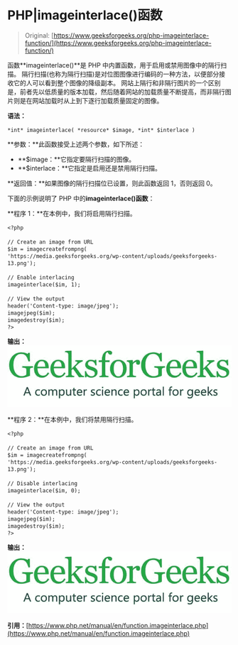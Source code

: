 # PHP|imageinterlace()函数

> Original: [https://www.geeksforgeeks.org/php-imageinterlace-function/](https://www.geeksforgeeks.org/php-imageinterlace-function/)

函数**imageinterlace()**是 PHP 中内置函数，用于启用或禁用图像中的隔行扫描。 隔行扫描(也称为隔行扫描)是对位图图像进行编码的一种方法，以便部分接收它的人可以看到整个图像的降级副本。 网站上隔行和非隔行图片的一个区别是，前者先以低质量的版本加载，然后随着网站的加载质量不断提高，而非隔行图片则是在网站加载时从上到下逐行加载质量固定的图像。

**语法：**

```
*int* imageinterlace( *resource* $image, *int* $interlace )
```

**参数：**此函数接受上述两个参数，如下所述：

*   **$image：**它指定要隔行扫描的图像。
*   **$interlace：**它指定是启用还是禁用隔行扫描。

**返回值：**如果图像的隔行扫描位已设置，则此函数返回 1，否则返回 0。

下面的示例说明了 PHP 中的**imageinterlace()函数**：

**程序 1：**在本例中，我们将启用隔行扫描。

```
<?php

// Create an image from URL
$im = imagecreatefrompng(
'https://media.geeksforgeeks.org/wp-content/uploads/geeksforgeeks-13.png');

// Enable interlacing
imageinterlace($im, 1);

// View the output
header('Content-type: image/jpeg');
imagejpeg($im);
imagedestroy($im);
?>
```

**输出：**
![](img/47a8b808a61aa176b8c62ae0c586b6b5.png)

**程序 2：**在本例中，我们将禁用隔行扫描。

```
<?php

// Create an image from URL
$im = imagecreatefrompng(
'https://media.geeksforgeeks.org/wp-content/uploads/geeksforgeeks-13.png');

// Disable interlacing
imageinterlace($im, 0);

// View the output
header('Content-type: image/jpeg');
imagejpeg($im);
imagedestroy($im);
?>
```

**输出：**
![](img/cbb51e83f0ec514619f620d46a46dd8f.png)

**引用：**[https://www.php.net/manual/en/function.imageinterlace.php](https://www.php.net/manual/en/function.imageinterlace.php)